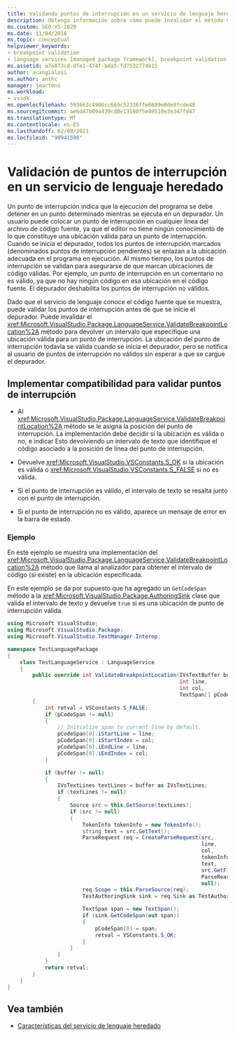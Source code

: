 ```yaml
---
title: Validando puntos de interrupción en un servicio de lenguaje heredado | Microsoft Docs
description: Obtenga información sobre cómo puede invalidar el método ValidateBreakpointLocation en un servicio de lenguaje heredado para validar los puntos de interrupción antes de que se inicie el depurador.
ms.custom: SEO-VS-2020
ms.date: 11/04/2016
ms.topic: conceptual
helpviewer_keywords:
- breakpoint validation
- language services [managed package framework], breakpoint validation
ms.assetid: a7e873cd-dfe1-474f-bda5-fd7532774b15
author: acangialosi
ms.author: anthc
manager: jmartens
ms.workload:
- vssdk
ms.openlocfilehash: 593663c4906cc669c52336ffe6689e8de9fcde48
ms.sourcegitcommit: ae6d47b09a439cd0e13180f5e89510e3e347fd47
ms.translationtype: MT
ms.contentlocale: es-ES
ms.lasthandoff: 02/08/2021
ms.locfileid: "99941598"
---
```

# <a name="validating-breakpoints-in-a-legacy-language-service"></a>Validación de puntos de interrupción en un servicio de lenguaje heredado
Un punto de interrupción indica que la ejecución del programa se debe detener en un punto determinado mientras se ejecuta en un depurador. Un usuario puede colocar un punto de interrupción en cualquier línea del archivo de código fuente, ya que el editor no tiene ningún conocimiento de lo que constituye una ubicación válida para un punto de interrupción. Cuando se inicia el depurador, todos los puntos de interrupción marcados (denominados puntos de interrupción pendientes) se enlazan a la ubicación adecuada en el programa en ejecución. Al mismo tiempo, los puntos de interrupción se validan para asegurarse de que marcan ubicaciones de código válidas. Por ejemplo, un punto de interrupción en un comentario no es válido, ya que no hay ningún código en esa ubicación en el código fuente. El depurador deshabilita los puntos de interrupción no válidos.

 Dado que el servicio de lenguaje conoce el código fuente que se muestra, puede validar los puntos de interrupción antes de que se inicie el depurador. Puede invalidar el <xref:Microsoft.VisualStudio.Package.LanguageService.ValidateBreakpointLocation%2A> método para devolver un intervalo que especifique una ubicación válida para un punto de interrupción. La ubicación del punto de interrupción todavía se valida cuando se inicia el depurador, pero se notifica al usuario de puntos de interrupción no válidos sin esperar a que se cargue el depurador.

## <a name="implementing-support-for-validating-breakpoints"></a>Implementar compatibilidad para validar puntos de interrupción

- Al <xref:Microsoft.VisualStudio.Package.LanguageService.ValidateBreakpointLocation%2A> método se le asigna la posición del punto de interrupción. La implementación debe decidir si la ubicación es válida o no, e indicar Esto devolviendo un intervalo de texto que identifique el código asociado a la posición de línea del punto de interrupción.

- Devuelve <xref:Microsoft.VisualStudio.VSConstants.S_OK> si la ubicación es válida o <xref:Microsoft.VisualStudio.VSConstants.S_FALSE> si no es válida.

- Si el punto de interrupción es válido, el intervalo de texto se resalta junto con el punto de interrupción.

- Si el punto de interrupción no es válido, aparece un mensaje de error en la barra de estado.

### <a name="example"></a>Ejemplo
 En este ejemplo se muestra una implementación del <xref:Microsoft.VisualStudio.Package.LanguageService.ValidateBreakpointLocation%2A> método que llama al analizador para obtener el intervalo de código (si existe) en la ubicación especificada.

 En este ejemplo se da por supuesto que ha agregado un `GetCodeSpan` método a la <xref:Microsoft.VisualStudio.Package.AuthoringSink> clase que valida el intervalo de texto y devuelve `true` si es una ubicación de punto de interrupción válida.

```csharp
using Microsoft VisualStudio;
using Microsoft.VisualStudio.Package;
using Microsoft.VisualStudio.TextManager.Interop;

namespace TestLanguagePackage
{
    class TestLanguageService : LanguageService
    {
        public override int ValidateBreakpointLocation(IVsTextBuffer buffer,
                                                       int line,
                                                       int col,
                                                       TextSpan[] pCodeSpan)
        {
            int retval = VSConstants.S_FALSE;
            if (pCodeSpan != null)
            {
                // Initialize span to current line by default.
                pCodeSpan[0].iStartLine = line;
                pCodeSpan[0].iStartIndex = col;
                pCodeSpan[0].iEndLine = line;
                pCodeSpan[0].iEndIndex = col;
            }

            if (buffer != null)
            {
                IVsTextLines textLines = buffer as IVsTextLines;
                if (textLines != null)
                {
                    Source src = this.GetSource(textLines);
                    if (src != null)
                    {
                        TokenInfo tokenInfo = new TokenInfo();
                        string text = src.GetText();
                        ParseRequest req = CreateParseRequest(src,
                                                              line,
                                                              col,
                                                              tokenInfo,
                                                              text,
                                                              src.GetFilePath(),
                                                              ParseReason.CodeSpan,
                                                              null);
                        req.Scope = this.ParseSource(req);
                        TestAuthoringSink sink = req.Sink as TestAuthoringSink;

                        TextSpan span = new TextSpan();
                        if (sink.GetCodeSpan(out span))
                        {
                            pCodeSpan[0] = span;
                            retval = VSConstants.S_OK;
                        }
                    }
                }
            }
            return retval;
        }
    }
}
```

## <a name="see-also"></a>Vea también
- [Características del servicio de lenguaje heredado](../../extensibility/internals/legacy-language-service-features1.md)
